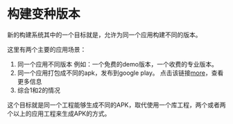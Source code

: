 # 构建变种版本
新的构建系统其中的一个目标就是，允许为同一个应用构建不同的版本。

这里有两个主要的应用场景：
1. 同一个应用不同版本
   例如：一个免费的demo版本，一个收费的专业版本。
2. 同一个应用打包成不同的apk，发布到google play。
   点击该链接[more](http://developer.android.com/google/play/publishing/multiple-apks.html)，查看更多信息
3. 综合1和2的情况

这个目标就是同一个工程能够生成不同的APK，取代使用一个库工程，两个或者两个以上的应用工程来生成APK的方式。

